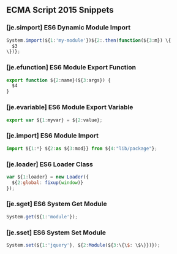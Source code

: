 ## ECMA Script 2015 Snippets

### [je.simport] ES6 Dynamic Module Import

```javascript
System.import(${1:'my-module'})${2:.then(function(${3:m}) \{
  $3
\})};
```

### [je.efunction] ES6 Module Export Function

```javascript
export function ${2:name}(${3:args}) {
  $4
}
```

### [je.evariable] ES6 Module Export Variable

```javascript
export var ${1:myvar} = ${2:value};
```

### [je.import] ES6 Module Import

```javascript
import ${1:*} ${2:as ${3:mod}} from ${4:"lib/package"};
```

### [je.loader] ES6 Loader Class

```javascript
var ${1:loader} = new Loader({
  ${2:global: fixup(window)}
});
```

### [je.sget] ES6 System Get Module

```javascript
System.get(${1:'module'});
```

### [je.sset] ES6 System Set Module

```javascript
System.set(${1:'jquery'}, ${2:Module(${3:\{\$: \$\}})});
```
